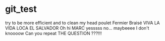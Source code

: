 # git_test
try to be more efficient
and to clean my head
poulet
Fermier
Braisé
VIVA LA VIDA LOCA
EL SALVADOR
Oh hi MARC
yesssss
no...
maybeeee
I don't knoooow
Can you repeat
THE QUESTION 
???!!!
